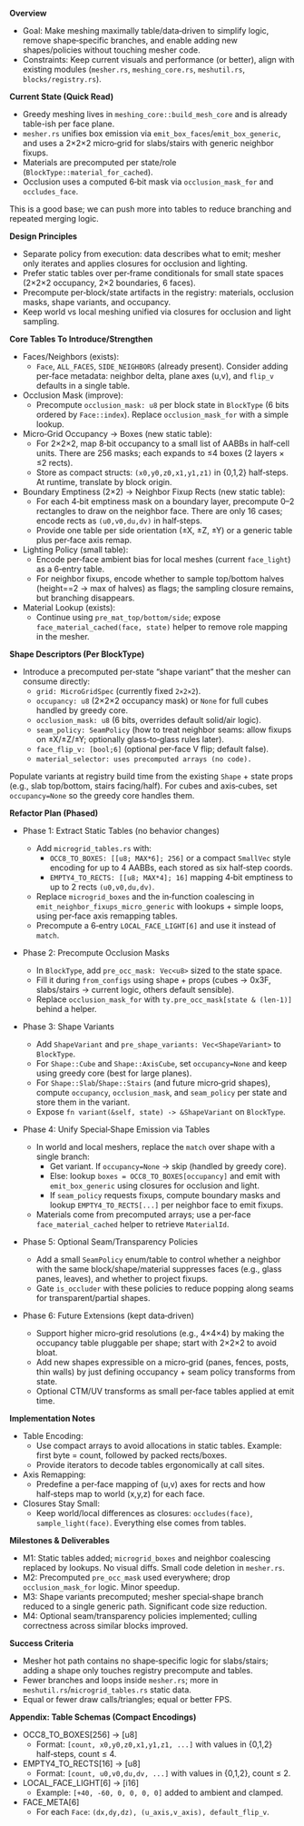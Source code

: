 **Overview**
- Goal: Make meshing maximally table/data‑driven to simplify logic, remove shape‑specific branches, and enable adding new shapes/policies without touching mesher code.
- Constraints: Keep current visuals and performance (or better), align with existing modules (`mesher.rs`, `meshing_core.rs`, `meshutil.rs`, `blocks/registry.rs`).

**Current State (Quick Read)**
- Greedy meshing lives in `meshing_core::build_mesh_core` and is already table-ish per face plane.
- `mesher.rs` unifies box emission via `emit_box_faces`/`emit_box_generic`, and uses a 2×2×2 micro‑grid for slabs/stairs with generic neighbor fixups.
- Materials are precomputed per state/role (`BlockType::material_for_cached`).
- Occlusion uses a computed 6‑bit mask via `occlusion_mask_for` and `occludes_face`.

This is a good base; we can push more into tables to reduce branching and repeated merging logic.

**Design Principles**
- Separate policy from execution: data describes what to emit; mesher only iterates and applies closures for occlusion and lighting.
- Prefer static tables over per‑frame conditionals for small state spaces (2×2×2 occupancy, 2×2 boundaries, 6 faces).
- Precompute per‑block/state artifacts in the registry: materials, occlusion masks, shape variants, and occupancy.
- Keep world vs local meshing unified via closures for occlusion and light sampling.

**Core Tables To Introduce/Strengthen**
- Faces/Neighbors (exists):
  - `Face`, `ALL_FACES`, `SIDE_NEIGHBORS` (already present). Consider adding per‑face metadata: neighbor delta, plane axes (u,v), and `flip_v` defaults in a single table.
- Occlusion Mask (improve):
  - Precompute `occlusion_mask: u8` per block state in `BlockType` (6 bits ordered by `Face::index`). Replace `occlusion_mask_for` with a simple lookup.
- Micro‑Grid Occupancy → Boxes (new static table):
  - For 2×2×2, map 8‑bit occupancy to a small list of AABBs in half‑cell units. There are 256 masks; each expands to ≤4 boxes (2 layers × ≤2 rects).
  - Store as compact structs: `(x0,y0,z0,x1,y1,z1)` in {0,1,2} half‑steps. At runtime, translate by block origin.
- Boundary Emptiness (2×2) → Neighbor Fixup Rects (new static table):
  - For each 4‑bit emptiness mask on a boundary layer, precompute 0–2 rectangles to draw on the neighbor face. There are only 16 cases; encode rects as `(u0,v0,du,dv)` in half‑steps.
  - Provide one table per side orientation (±X, ±Z, ±Y) or a generic table plus per‑face axis remap.
- Lighting Policy (small table):
  - Encode per‑face ambient bias for local meshes (current `face_light`) as a 6‑entry table.
  - For neighbor fixups, encode whether to sample top/bottom halves (height==2 → max of halves) as flags; the sampling closure remains, but branching disappears.
- Material Lookup (exists):
  - Continue using `pre_mat_top/bottom/side`; expose `face_material_cached(face, state)` helper to remove role mapping in the mesher.

**Shape Descriptors (Per BlockType)**
- Introduce a precomputed per‑state “shape variant” that the mesher can consume directly:
  - `grid: MicroGridSpec` (currently fixed `2×2×2`).
  - `occupancy: u8` (2×2×2 occupancy mask) or `None` for full cubes handled by greedy core.
  - `occlusion_mask: u8` (6 bits, overrides default solid/air logic).
  - `seam_policy: SeamPolicy` (how to treat neighbor seams: allow fixups on ±X/±Z/±Y; optionally glass‑to‑glass rules later).
  - `face_flip_v: [bool;6]` (optional per‑face V flip; default false).
  - `material_selector: uses precomputed arrays (no code).`

Populate variants at registry build time from the existing `Shape` + state props (e.g., slab top/bottom, stairs facing/half). For cubes and axis‑cubes, set `occupancy=None` so the greedy core handles them.

**Refactor Plan (Phased)**
- Phase 1: Extract Static Tables (no behavior changes)
  - Add `microgrid_tables.rs` with:
    - `OCC8_TO_BOXES: [[u8; MAX*6]; 256]` or a compact `SmallVec` style encoding for up to 4 AABBs, each stored as six half‑step coords.
    - `EMPTY4_TO_RECTS: [[u8; MAX*4]; 16]` mapping 4‑bit emptiness to up to 2 rects `(u0,v0,du,dv)`.
  - Replace `microgrid_boxes` and the in‑function coalescing in `emit_neighbor_fixups_micro_generic` with lookups + simple loops, using per‑face axis remapping tables.
  - Precompute a 6‑entry `LOCAL_FACE_LIGHT[6]` and use it instead of `match`.

- Phase 2: Precompute Occlusion Masks
  - In `BlockType`, add `pre_occ_mask: Vec<u8>` sized to the state space.
  - Fill it during `from_configs` using shape + props (cubes → 0x3F, slabs/stairs → current logic, others default sensible).
  - Replace `occlusion_mask_for` with `ty.pre_occ_mask[state & (len-1)]` behind a helper.

- Phase 3: Shape Variants
  - Add `ShapeVariant` and `pre_shape_variants: Vec<ShapeVariant>` to `BlockType`.
  - For `Shape::Cube` and `Shape::AxisCube`, set `occupancy=None` and keep using greedy core (best for large planes).
  - For `Shape::Slab`/`Shape::Stairs` (and future micro‑grid shapes), compute `occupancy`, `occlusion_mask`, and `seam_policy` per state and store them in the variant.
  - Expose `fn variant(&self, state) -> &ShapeVariant` on `BlockType`.

- Phase 4: Unify Special‑Shape Emission via Tables
  - In world and local meshers, replace the `match` over shape with a single branch:
    - Get variant. If `occupancy=None` → skip (handled by greedy core).
    - Else: lookup `boxes = OCC8_TO_BOXES[occupancy]` and emit with `emit_box_generic` using closures for occlusion and light.
    - If `seam_policy` requests fixups, compute boundary masks and lookup `EMPTY4_TO_RECTS[...]` per neighbor face to emit fixups.
  - Materials come from precomputed arrays; use a per‑face `face_material_cached` helper to retrieve `MaterialId`.

- Phase 5: Optional Seam/Transparency Policies
  - Add a small `SeamPolicy` enum/table to control whether a neighbor with the same block/shape/material suppresses faces (e.g., glass panes, leaves), and whether to project fixups.
  - Gate `is_occluder` with these policies to reduce popping along seams for transparent/partial shapes.

- Phase 6: Future Extensions (kept data‑driven)
  - Support higher micro‑grid resolutions (e.g., 4×4×4) by making the occupancy table pluggable per shape; start with 2×2×2 to avoid bloat.
  - Add new shapes expressible on a micro‑grid (panes, fences, posts, thin walls) by just defining occupancy + seam policy transforms from state.
  - Optional CTM/UV transforms as small per‑face tables applied at emit time.

**Implementation Notes**
- Table Encoding:
  - Use compact arrays to avoid allocations in static tables. Example: first byte = count, followed by packed rects/boxes.
  - Provide iterators to decode tables ergonomically at call sites.
- Axis Remapping:
  - Predefine a per‑face mapping of (u,v) axes for rects and how half‑steps map to world (x,y,z) for each face.
- Closures Stay Small:
  - Keep world/local differences as closures: `occludes(face)`, `sample_light(face)`. Everything else comes from tables.

**Milestones & Deliverables**
- M1: Static tables added; `microgrid_boxes` and neighbor coalescing replaced by lookups. No visual diffs. Small code deletion in `mesher.rs`.
- M2: Precomputed `pre_occ_mask` used everywhere; drop `occlusion_mask_for` logic. Minor speedup.
- M3: Shape variants precomputed; mesher special‑shape branch reduced to a single generic path. Significant code size reduction.
- M4: Optional seam/transparency policies implemented; culling correctness across similar blocks improved.

**Success Criteria**
- Mesher hot path contains no shape‑specific logic for slabs/stairs; adding a shape only touches registry precompute and tables.
- Fewer branches and loops inside `mesher.rs`; more in `meshutil.rs`/`microgrid_tables.rs` static data.
- Equal or fewer draw calls/triangles; equal or better FPS.

**Appendix: Table Schemas (Compact Encodings)**
- OCC8_TO_BOXES[256] → [u8]
  - Format: `[count, x0,y0,z0,x1,y1,z1, ...]` with values in {0,1,2} half‑steps, count ≤ 4.
- EMPTY4_TO_RECTS[16] → [u8]
  - Format: `[count, u0,v0,du,dv, ...]` with values in {0,1,2}, count ≤ 2.
- LOCAL_FACE_LIGHT[6] → [i16]
  - Example: `[+40, -60, 0, 0, 0, 0]` added to ambient and clamped.
- FACE_META[6]
  - For each `Face`: `(dx,dy,dz), (u_axis,v_axis), default_flip_v`.

